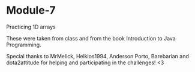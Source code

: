 # Module-7
Practicing 1D arrays

These were taken from class and from the book Introduction to Java Programming.

Special thanks to MrMelick, Helkios1994, Anderson Porto, Barebarian and dota2attitude for helping and participating in the challenges! <3
